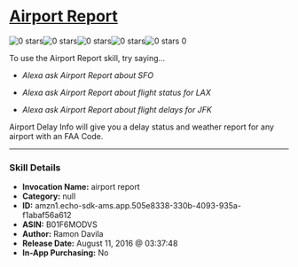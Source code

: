 # [Airport Report](http://alexa.amazon.com/#skills/amzn1.echo-sdk-ams.app.505e8338-330b-4093-935a-f1abaf56a612)
![0 stars](../../images/ic_star_border_black_18dp_1x.png)![0 stars](../../images/ic_star_border_black_18dp_1x.png)![0 stars](../../images/ic_star_border_black_18dp_1x.png)![0 stars](../../images/ic_star_border_black_18dp_1x.png)![0 stars](../../images/ic_star_border_black_18dp_1x.png) 0

To use the Airport Report skill, try saying...

* *Alexa ask Airport Report about SFO*

* *Alexa ask Airport Report about flight status for LAX*

* *Alexa ask Airport Report about flight delays for JFK*

Airport Delay Info will give you a delay status and weather report for any airport with an FAA Code.

***

### Skill Details

* **Invocation Name:** airport report
* **Category:** null
* **ID:** amzn1.echo-sdk-ams.app.505e8338-330b-4093-935a-f1abaf56a612
* **ASIN:** B01F6MODVS
* **Author:** Ramon Davila
* **Release Date:** August 11, 2016 @ 03:37:48
* **In-App Purchasing:** No
